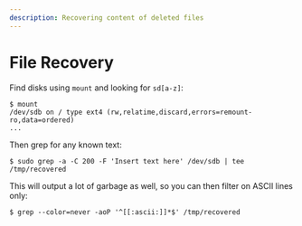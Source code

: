 ```yaml
---
description: Recovering content of deleted files
---
```


# File Recovery

Find disks using `mount` and looking for `sd[a-z]`:

```shell-session
$ mount
/dev/sdb on / type ext4 (rw,relatime,discard,errors=remount-ro,data=ordered)
...
```

Then grep for any known text:

```shell-session
$ sudo grep -a -C 200 -F 'Insert text here' /dev/sdb | tee /tmp/recovered
```

This will output a lot of garbage as well, so you can then filter on ASCII lines only:

```shell-session
$ grep --color=never -aoP '^[[:ascii:]]*$' /tmp/recovered
```
